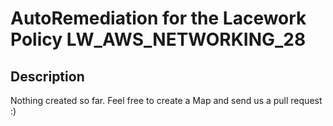 # AutoRemediation for the Lacework Policy LW_AWS_NETWORKING_28

## Description
Nothing created so far. Feel free to create a Map and send us a pull request :)
